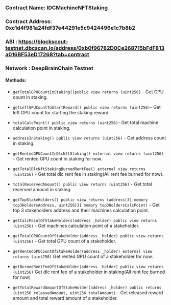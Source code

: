 ### Contract Name: IDCMachineNFTStaking

### Contract Address: 0xc1d4f981a24fdf37e44291e5c9424496e1c7b8b2

### ABI : https://blockscout-testnet.dbcscan.io/address/0xb0f96782D0Ce268715bFdF813a016BF53eD17268?tab=contract

### Network : DeepBrainChain Testnet

#### Methods:

 * `getTotalGPUCountInStaking()public view returns (uint256)` - Get GPU count in staking.

 * `getLeftGPUCountToStartReward() public view returns (uint256)`- Get left GPU count for starting the staking reward.

 * `totalCalcPoint() public view returns (uint256)`- Get total machine calculation point in staking.

 * `addressInStaking() public view returns (uint256)` - Get address count in staking.

 * `getRentedGPUCountInDlcNftStaking() external view returns (uint256)` - Get rented GPU count in staking for now.

 * `getTotalDlcNftStakingBurnedRentFee() external view returns (uint256)` - Get total dlc rent fee in staking(All rent fee burned for now).

 * `totalReservedAmount() public view returns (uint256)` - Get total reserved amount in staking.

 * `getTopStakeHolders() public view returns (address[3] memory top3HoldersAddress, uint256[3] memory top3HoldersCalcPoint)` - Get top 3 stakeholders address and their machines calculation point.

 * `getCalcPointOfStakeHolders(address _holder) public view returns (uint256)` - Get machines calculation point of a stakeholder.

 * `getTotalGPUCountOfStakeHolder(address _holder) public view returns (uint256)` - Get total GPU count of a stakeholder.

 * `getRentedGPUCountOfStakeHolder(address _holder) external view returns (uint256)` Get rented GPU count of a stakeholder for now.

 * `getBurnedRentFeeOfStakeHolder(address _holder) public view returns (uint256)` Get dlc rent fee of a stakeholder in staking(All rent fee burned for now)

 * `getTotalRewardAmountOfStakeHolder(address _holder) public returns (uint256 releasedAmount, uint256 totalAmount)` - Get released reward amount and total reward amount of a stakeholder.